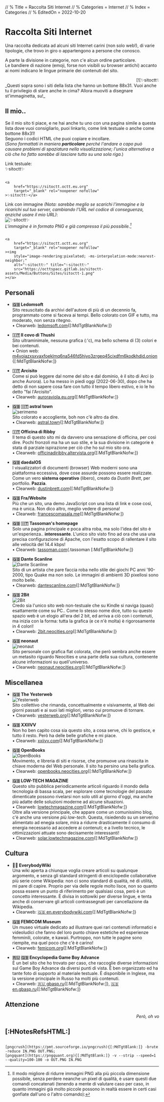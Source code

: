 // % Title = Raccolta Siti Internet
// % Categories = Internet
// % Index = Categories
// % EditedOn = 2022-10-20

# Raccolta Siti Internet

Una raccolta dedicata ad alcuni siti Internet carini (non solo web!), di varie tipologie, che trovo in giro o appartengono a persone che conosco.

A parte la divisione in categorie, non c'e alcun ordine particolare.  
Le bandiere di nazione (emoji, forse non visibili su browser antichi) accanto ai nomi indicano le lingue primarie dei contenuti del sito.

<div markdown="1" id="SitesList" class="NoImgCenter NoLinkLink ImgShiftedH Pixelated">

<marquee markdown="1">
[![✨sitoctt✨]([staticoso:Folder:Assets:AbsoluteRoot]/Media/Buttons/Sites/sitoctt-1.png)](#-Il-mio)
[![serimemo]([staticoso:Folder:Assets:AbsoluteRoot]/Media/Buttons/Sites/serimemo-88x31.png)](#-s-a-1)
[![Dante Scanline]([staticoso:Folder:Assets:AbsoluteRoot]/Media/Buttons/Sites/DanteScanline-88x31.png)](#-s-a-2)
[![2Bit]([staticoso:Folder:Assets:AbsoluteRoot]/Media/Buttons/Sites/2Bit-88x31.png)](#-s-a-3)
[![neonaut]([staticoso:Folder:Assets:AbsoluteRoot]/Media/Buttons/Sites/neonaut-88x31.png)](#-s-a-4)
[![Yesterweb]([staticoso:Folder:Assets:AbsoluteRoot]/Media/Buttons/Sites/Yesterweb-88x31.png)](#-s-a-5)
[![OpenBooks]([staticoso:Folder:Assets:AbsoluteRoot]/Media/Buttons/Sites/OpenBooks-88x31.gif)](#-s-a-6)
</marquee>  
_Questi sopra sono i siti della lista che hanno un bottone 88x31. Vuoi anche tu il privilegio di stare anche in cima? Allora muoviti a disegnare st'immaginetta, su!_

## Il mio..

Se il mio sito ti piace, e ne hai anche tu uno con una pagina simile a questa lista dove vuoi consigliarlo, puoi linkarlo, come link testuale o anche come bottone 88x31!  
Seguono i codici HTML che puoi copiare e incollare.  
(_Sono formattati in maniera **particolare** perché l'andare a capo può causare problemi di spaziatura nella visualizzazione; l'unica alternativa a ciò che ho fatto sarebbe di lasciare tutto su una sola riga._)

Link testuale:  
✨sitoctt✨  
<pre class="CodeScroll"><code>
&lt;a
	href="https://sitoctt.octt.eu.org"
	target="_blank" rel="noopener nofollow"
&gt;✨sitoctt✨&lt;/a&gt;
</code></pre>

Link con immagine _(Nota: sarebbe meglio se scarichi l'immagine e la ricarichi sul tuo server, cambiando l'URL nel codice di conseguenza, anziché usare il mio URL)_:  
![✨sitoctt✨]([staticoso:Folder:Assets:AbsoluteRoot]/Media/Buttons/Sites/sitoctt-1.png)  
_L'immagine è in formato PNG e già compressa il più possibile.[^Comandi di Compressione PNG Lossless]_  
<pre class="CodeScroll"><code>
&lt;a
	href="https://sitoctt.octt.eu.org"
	target="_blank" rel="noopener nofollow"
&gt;&lt;img
	style="image-rendering:pixelated; -ms-interpolation-mode:nearest-neighbor;"
	alt="✨sitoctt✨" title="✨sitoctt✨"
	src="https://octtspacc.gitlab.io/sitoctt-assets/Media/Buttons/Sites/sitoctt-1.png"
&gt;&lt;/a&gt;
</code></pre>

## Personali

- **🇬🇧 Ledomsoft**  
Sito resuscitato da archivi dell'autore di più di un decennio fa, programmato come si faceva ai tempi. Bello colorato con GIF e tutto, ma moderato, non senza ritegno.  
	• Clearweb: [ledomsoft.com](https://ledomsoft.com){[:MdTgtBlankNofw:]}

- **🇮🇹 Il covo di Thushi**  
Sito ultraminimale, nessuna grafica (:'c), ma bello schema di (3) colori e bei contenuti.  
	• Onion web: [m4vojazxsxvaxfoeklmq6na546fd5hjyo3zrgeq45cixdfm6kodkhdid.onion](http://m4vojazxsxvaxfoeklmq6na546fd5hjyo3zrgeq45cixdfm6kodkhdid.onion){[:MdTgtBlankNofw:]}

- **🇮🇹 Arcisito**  
Come si può leggere dal nome del sito e dal dominio, è il sito di Arci (o anche Aurora). Lo ha messo in piedi oggi (2022-06-30), dopo che ha detto di non sapere cosa fare con tutto il tempo libero estivo, e io le ho detto "fai l'Arcisito".  
	• Clearweb: [auroraviola.eu.org](https://auroraviola.eu.org){[:MdTgtBlankNofw:]}

- <b id="-s-a-1">🇬🇧 🇮🇹 astral town</b>  
![serimemo]([staticoso:Folder:Assets:AbsoluteRoot]/Media/Buttons/Sites/serimemo-88x31.png)  
Sito colorato e accogliente, boh non c'è altro da dire.  
	• Clearweb: [astral.town](https://astral.town){[:MdTgtBlankNofw:]}

- **🇮🇹 Officina di Ribby**  
Il tema di questo sito mi da davvero una sensazione di officina, per così dire. Pochi fronzoli ma ha un suo stile, e la sua divisione in categorie è stata di parziale ispirazione per ciò che ho sul mio sito ora.  
	• Clearweb: [officinadiribby.altervista.org](https://officinadiribby.altervista.org){[:MdTgtBlankNofw:]}

- **🇬🇧 daedalOS**  
I visualizzatori di documenti (browser) Web moderni sono una piattaforma eccessiva, dove cose assurde possono essere realizzate. Come un vero **sistema operativo** (libero), creato da _Dustin Brett_, per portfolio. **Pazzia**.  
	• Clearweb: [dustinbrett.com](https://dustinbrett.com){[:MdTgtBlankNofw:]}

- **🇬🇧 Fra/Website**  
Più che un sito, una demo JavaScript con una lista di link e cose così, ma è unica. Non dico altro, meglio vedere di persona!  
	• Clearweb: [francescomasala.me](https://francescomasala.me){[:MdTgtBlankNofw:]}

- **🇬🇧 🇮🇹 Tassoman's homepage**  
Solo una pagina principale e poca altra roba, ma solo l'idea del sito è un'esperienza.. **interessante**. L'unico sito visto fino ad ora che usa una precisa configurazione di Apache, con l'esatto scopo di rallentare il sito alle velocità del 14.4 kbps!  
	• Clearweb: [tassoman.com](https://tassoman.com){.tassoman [:MdTgtBlankNofw:]}

- <b id="-s-a-2">🇬🇧 Dante Scanline</b>  
![Dante Scanline]([staticoso:Folder:Assets:AbsoluteRoot]/Media/Buttons/Sites/DanteScanline-88x31.png)  
Sito di un artista che pare faccia roba nello stile dei giochi PC anni '90-2000, tipo Quake ma non solo. Le immagini di ambienti 3D pixellosi sono molto belle.  
	• Clearweb: [dantescanline.com](https://dantescanline.com){[:MdTgtBlankNofw:]}

- <b id="-s-a-3">🇬🇧 2Bit</b>  
![2Bit]([staticoso:Folder:Assets:AbsoluteRoot]/Media/Buttons/Sites/2Bit-88x31.png)  
Credo sia l'unico sito web non-testuale che su Kindle si naviga (quasi) esattamente come su PC.. Come lo stesso nome dice, tutto su questo spazio web è un elogio all'era del 2 bit, ed arriva a ciò con i contenuti, ma inizia con la forma: tutta la grafica (e ce n'è molta) è rigorosamente in 4 colori!  
	• Clearweb: [2bit.neocities.org](https://2bit.neocities.org){[:MdTgtBlankNofw:]}

- <b id="-s-a-4">🇬🇧 neonaut</b>  
![neonaut]([staticoso:Folder:Assets:AbsoluteRoot]/Media/Buttons/Sites/neonaut-88x31.png)  
Sito personale con grafica flat colorata, che però sembra anche essere un metasito riguardo Neocities e una parte della sua cultura, contenente alcune informazioni su quell'universo.  
	• Clearweb: [neonaut.neocities.org](https://neonaut.neocities.org){[:MdTgtBlankNofw:]}

## Miscellanea

- <b id="-s-a-5">🇬🇧 The Yesterweb</b>  
![Yesterweb]([staticoso:Folder:Assets:AbsoluteRoot]/Media/Buttons/Sites/Yesterweb-88x31.png)  
Sito collettivo che rimanda, concettualmente e visivamente, al Web dei giorni passati e ai suoi lati migliori, verso cui promuove di tornare.  
	• Clearweb: [yesterweb.org](https://yesterweb.org){[:MdTgtBlankNofw:]}

- **🇬🇧 XXIIVV**  
Non ho ben capito cosa sia questo sito, a cosa serve, chi lo gestisce, e tutto il resto. Però ha delle belle grafiche e mi piace.  
	• Clearweb: [xxiivv.com](https://xxiivv.com){[:MdTgtBlankNofw:]}

- <b id="-s-a-6">🇬🇧 OpenBooks</b>  
![OpenBooks]([staticoso:Folder:Assets:AbsoluteRoot]/Media/Buttons/Sites/OpenBooks-88x31.gif)  
Movimento, e libreria di siti e risorse, che promuove una rinascita in chiave moderna del Web personale. Il sito ha persino una bella grafica.  
	• Clearweb: [openbooks.neocities.org](https://openbooks.neocities.org){[:MdTgtBlankNofw:]}

- **🇬🇧 LOW-TECH MAGAZINE**  
Questo sito pubblica periodicamente articoli riguardo il mondo della tecnologia di bassa scala, per esplorare come tecnologie del passato dimenticate possono rivelarsi non solo utili al giorno d'oggi, ma anche più adatte delle soluzioni moderne ad alcune situazioni.  
	• Clearweb: [lowtechmagazine.com](https://lowtechmagazine.com){[:MdTgtBlankNofw:]}  
Oltre alla versione principale, che appare come un comunissimo blog, c'è anche una versione _più low-tech_. Questa, risiedendo su un serverino alimentato ad enegia solare, mira a ridurre drasticamente il consumo di energia necessario ad accedere ai contenuti; e a livello tecnico, le ottimizzazioni attuate sono decisamente interessanti!  
	• Clearweb: [solar.lowtechmagazine.com](https://solar.lowtechmagazine.com){[:MdTgtBlankNofw:]}

## Cultura

- **🏳️‍🌈 EverybodyWiki**  
Una wiki aperta a chiunque voglia creare articoli su qualunque argomento, e senza gli standard stringenti di enciclopedie collaborative più serie come Wikipedia: non ci sono standard di qualità, né di utilità, mi pare di capire. Proprio per via delle regole molto lisce, non so quanto possa essere un punto di riferimento per qualsiasi cosa, però è un concetto interessante. È divisa in sottowiki per diverse lingue, e tenta anche di conservare gli articoli contrassegnati per cancellazione da Wikipedia.  
	• Clearweb: [🇬🇧 en.everybodywiki.com](https://en.everybodywiki.com/Everybodywiki:Welcome){[:MdTgtBlankNofw:]}

- **🇬🇧 FEMICOM Museum**  
Un museo virtuale dedicato ad illustrare quei rari contenuti informatici e videoludici che fanno del loro punto chiave estetiche ed esperienze femminili, colorate, e kawaii. Purtroppo, non tutte le pagine sono riempite, ma quel poco che c'è è carino!  
	• Clearweb: [femicom.org](http://femicom.org){[:MdTgtBlankNofw:]}

- **🇷🇺 🇬🇧 Encyclopedia Game Boy Advance**  
È un bel sito che ho trovato per caso, che raccoglie diverse informazioni sul Game Boy Advance da diversi punti di vista. È ben organizzato ed ha tante foto di supporto al materiale testuale. È disponibile in Inglese, ma la versione principale in Russo ha molti più contenuti.  
	• Clearweb: [🇷🇺 gbasp.ru](https://gbasp.ru){[:MdTgtBlankNofw:]}, [🇬🇧 en.gbasp.ru](https://en.gbasp.ru){[:MdTgtBlankNofw:]}

</div>

## Attenzione

<marquee><i>Però, oh voi persone che fate i sitarelli, mannaggia, non mettete testo importante nell'infernale tag &lt;marquee&gt;, che non si legge niente e fa il mal di testa!</i></marquee>

## [:HNotesRefsHTML:]

[^Comandi di Compressione PNG Lossless]: Il modo migliore di ridurre immagini PNG alla più piccola dimensione possibile, senza perdere neanche un pixel di qualità, è usare questi due comandi concatenati (tenendo a mente di valutare caso per caso, in quanto immagini già molto piccole possono in realtà essere in certi casi gonfiate dall'uno o l'altro comando):
<code markdown="1">
[pngcrush](https://pmt.sourceforge.io/pngcrush){[:MdTgtBlank:]} -brute -reduce IN.PNG OUT.PNG;
[pngquant](https://pngquant.org){[:MdTgtBlank:]} -v --strip --speed=1 --quality=100-100 -o OUT.PNG IN.PNG</code>
